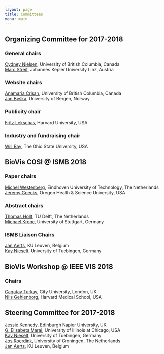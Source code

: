 ```yaml
---
layout: page
title: Committees
menu: main
---
```

## Organizing Committee for 2017-2018

### General chairs
[Cydney Nielsen](http://www.cydney.org/), University of British Columbia, Canada<br />
[Marc Streit](http://marc-streit.com/), Johannes Kepler University Linz, Austria<br />

### Website chairs
[Anamaria Crisan](http://www.cs.ubc.ca/~acrisan/), University of British Columbia, Canada<br />
[Jan Byška](http://www.uib.no/personer/Jan.Byska/), University of Bergen, Norway<br/>

### Publicity chair
[Fritz Lekschas](https://compbio.hms.harvard.edu/people/fritz-lekschas/), Harvard University, USA<br/>

### Industry and fundraising chair
[Will Ray](https://excelsior.asc.ohio-state.edu/~ray/), The Ohio State University, USA<br/>

## BioVis COSI @ ISMB 2018

### Paper chairs
[Michel Westenberg](http://www.win.tue.nl/~mwestenb/), Eindhoven University of Technology, The Netherlands<br />
[Jeremy Goecks](https://goeckslab.org), Oregon Health & Science University, USA<br />

### Abstract chairs
[Thomas Höllt](https://graphics.tudelft.nl/thomas-hollt/), TU Delft, The Netherlands<br />
[Michael Krone](https://www.visus.uni-stuttgart.de/institut/personen/Krone/), University of Stuttgart, Germany<br/>

### ISMB Liaison Chairs
[Jan Aerts](http://vda-lab.be), KU Leuven, Belgium<br />
[Kay Nieselt](http://it.inf.uni-tuebingen.de/), University of Tuebingen, Germany<br />

## BioVis Workshop @ IEEE VIS 2018

### Chairs
[Cagatay Turkay](http://staff.city.ac.uk/cagatay.turkay.1/), City University, London, UK<br />
[Nils Gehlenborg](http://www.gehlenborg.com/), Harvard Medical School, USA<br />

## Steering Committee for 2017-2018
[Jessie Kennedy](http://www.iidi.napier.ac.uk/c/people/peopleid/41), Edinburgh Napier University, UK<br />
[G. Elisabeta Marai](https://www.evl.uic.edu/marai/), University of Illinois at Chicago, USA<br />
[Kay Nieselt](http://it.inf.uni-tuebingen.de/), University of Tuebingen, Germany<br />
[Jos Roerdink](http://www.cs.rug.nl/~roe/), University of Groningen, The Netherlands<br />
[Jan Aerts](http://vda-lab.be), KU Leuven, Belgium<br />
